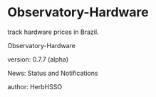 # Observatory-Hardware
track hardware prices in Brazil.


Observatory-Hardware




version: 0.7.7 (alpha)
  
News: Status and Notifications

author: HerbHSSO

